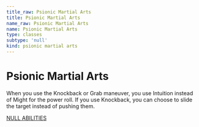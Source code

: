 ```yaml
---
title_raw: Psionic Martial Arts
title: Psionic Martial Arts
name_raw: Psionic Martial Arts
name: Psionic Martial Arts
type: classes
subtype: 'null'
kind: psionic martial arts
---
```


# Psionic Martial Arts

When you use the Knockback or Grab maneuver, you use Intuition instead of Might for the power roll. If you use Knockback, you can choose to slide the target instead of pushing them.

[NULL ABILITIES](./Null%20Abilities/Null%20Abilities.md)
